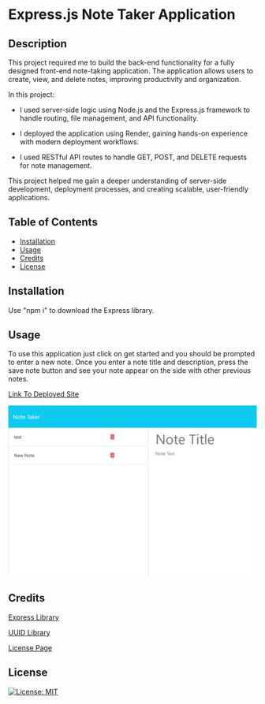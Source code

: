 # Express.js Note Taker Application

## Description

This project required me to build the back-end functionality for a fully designed front-end note-taking application. The application allows users to create, view, and delete notes, improving productivity and organization.

In this project:

- I used server-side logic using Node.js and the Express.js framework to handle routing, file management, and API functionality. 

- I deployed the application using Render, gaining hands-on experience with modern deployment workflows.

- I used RESTful API routes to handle GET, POST, and DELETE requests for note management.

This project helped me gain a deeper understanding of server-side development, deployment processes, and creating scalable, user-friendly applications.

## Table of Contents

- [Installation](#installation)
- [Usage](#usage)
- [Credits](#credits)
- [License](#license)

## Installation

Use "npm i" to download the Express library.

## Usage

To use this application just click on get started and you should be prompted to enter a new note.  Once you enter a note title and description, press the save note button and see your note appear on the side with other previous notes. 

<a href="">Link To Deployed Site</a> 

![Photo of application usage](./photos/noteTakerScreenshot.png)


## Credits

<a href="https://www.npmjs.com/package/express">Express Library</a>

<a href="https://www.npmjs.com/package/uuid">UUID Library</a>

<a href="https://gist.github.com/lukas-h/2a5d00690736b4c3a7ba">License Page</a> 

## License

[![License: MIT](https://img.shields.io/badge/License-MIT-yellow.svg)](https://opensource.org/licenses/MIT)